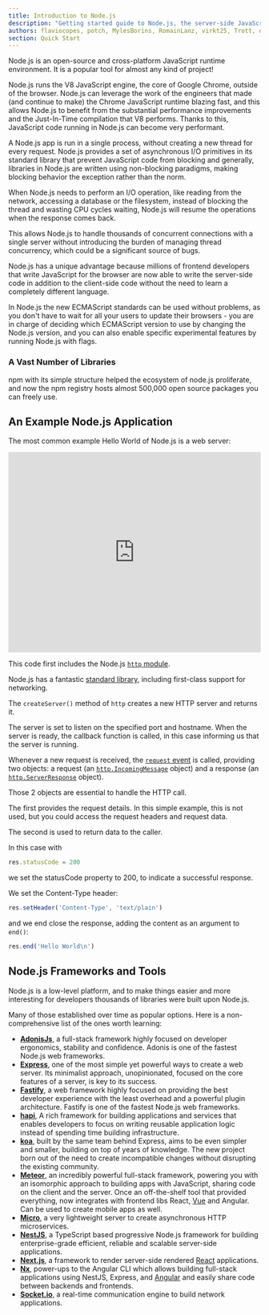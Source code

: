 ```yaml
---
title: Introduction to Node.js
description: "Getting started guide to Node.js, the server-side JavaScript runtime environment. Node.js is built on top of the Google Chrome V8 JavaScript engine, and it's mainly used to create web servers - but it's not limited to just that."
authors: flaviocopes, potch, MylesBorins, RomainLanz, virkt25, Trott, onel0p3z, ollelauribostrom, MarkPieszak, fhemberger, LaRuaNa, FrozenPandaz, mcollina, amiller-gh, ahmadawais
section: Quick Start
---
```


Node.js is an open-source and cross-platform JavaScript runtime environment. It is a popular tool for almost any kind of project!

Node.js runs the V8 JavaScript engine, the core of Google Chrome, outside of the browser. Node.js can leverage the work of the engineers that made (and continue to make) the Chrome JavaScript runtime blazing fast, and this allows Node.js to benefit from the substantial performance improvements and the Just-In-Time compilation that V8 performs. Thanks to this, JavaScript code running in Node.js can become very performant.

A Node.js app is run in a single process, without creating a new thread for every request. Node.js provides a set of asynchronous I/O primitives in its standard library that prevent JavaScript code from blocking and generally, libraries in Node.js are written using non-blocking paradigms, making blocking behavior the exception rather than the norm.

When Node.js needs to perform an I/O operation, like reading from the network, accessing a database or the filesystem, instead of blocking the thread and wasting CPU cycles waiting, Node.js will resume the operations when the response comes back.

This allows Node.js to handle thousands of concurrent connections with a single server without introducing the burden of managing thread concurrency, which could be a significant source of bugs.

Node.js has a unique advantage because millions of frontend developers that write JavaScript for the browser are now able to write the server-side code in addition to the client-side code without the need to learn a completely different language.

In Node.js the new ECMAScript standards can be used without problems, as you don't have to wait for all your users to update their browsers - you are in charge of deciding which ECMAScript version to use by changing the Node.js version, and you can also enable specific experimental features by running Node.js with flags.

### A Vast Number of Libraries

npm with its simple structure helped the ecosystem of node.js proliferate, and now the npm registry hosts almost 500,000 open source packages you can freely use.

## An Example Node.js Application

The most common example Hello World of Node.js is a web server:

<iframe
  allow="geolocation; microphone; camera; midi; encrypted-media"
  src="https://glitch.com/embed/#!/embed/nodejs-dev-0001-01?path=server.js&previewSize=30&attributionHidden=true&sidebarCollapsed=true"
  alt="nodejs-dev-0001-01 on Glitch"
  style="height: 400px; width: 100%; border: 0;">
</iframe>

<!--```js
const http = require('http')

const hostname = '127.0.0.1'
const port = 3000

const server = http.createServer((req, res) => {
  res.statusCode = 200
  res.setHeader('Content-Type', 'text/plain')
  res.end('Hello World\n')
})

server.listen(port, hostname, () => {
  console.log(`Server running at http://${hostname}:${port}/`)
})
```

To run this snippet, save it as a `server.js` file and run `node server.js` in your terminal.-->

This code first includes the Node.js [`http` module](https://nodejs.org/api/http.html).

Node.js has a fantastic [standard library](https://nodejs.org/api/), including first-class support for networking.

The `createServer()` method of `http` creates a new HTTP server and returns it.

The server is set to listen on the specified port and hostname. When the server is ready, the callback function is called, in this case informing us that the server is running.

Whenever a new request is received, the [`request` event](https://nodejs.org/api/http.html#http_event_request) is called, providing two objects: a request (an [`http.IncomingMessage`](https://nodejs.org/api/http.html#http_class_http_incomingmessage) object) and a response (an [`http.ServerResponse`](https://nodejs.org/api/http.html#http_class_http_serverresponse) object).

Those 2 objects are essential to handle the HTTP call.

The first provides the request details. In this simple example, this is not used, but you could access the request headers and request data.

The second is used to return data to the caller.

In this case with

```js
res.statusCode = 200
```

we set the statusCode property to 200, to indicate a successful response.

We set the Content-Type header:

```js
res.setHeader('Content-Type', 'text/plain')
```

and we end close the response, adding the content as an argument to `end()`:

```js
res.end('Hello World\n')
```

## Node.js Frameworks and Tools

Node.js is a low-level platform, and to make things easier and more interesting for developers thousands of libraries were built upon Node.js.

Many of those established over time as popular options. Here is a non-comprehensive list of the ones worth learning:

- [**AdonisJs**](https://adonisjs.com/), a full-stack framework highly focused on developer ergonomics, stability and confidence. Adonis is one of the fastest Node.js web frameworks.
- [**Express**](https://expressjs.com/), one of the most simple yet powerful ways to create a web server. Its minimalist approach, unopinionated, focused on the core features of a server, is key to its success.
- [**Fastify**](https://fastify.io/), a web framework highly focused on providing the best developer experience with the least overhead and a powerful plugin architecture. Fastify is one of the fastest Node.js web frameworks.
- [**hapi**](https://hapijs.com), A rich framework for building applications and services that enables developers to focus on writing reusable application logic instead of spending time building infrastructure.
- [**koa**](http://koajs.com/), built by the same team behind Express, aims to be even simpler and smaller, building on top of years of knowledge. The new project born out of the need to create incompatible changes without disrupting the existing community.
- [**Meteor**](https://meteor.com), an incredibly powerful full-stack framework, powering you with an isomorphic approach to building apps with JavaScript, sharing code on the client and the server. Once an off-the-shelf tool that provided everything, now integrates with frontend libs React, [Vue](https://vuejs.org/) and Angular. Can be used to create mobile apps as well.
- [**Micro**](https://github.com/zeit/micro), a very lightweight server to create asynchronous HTTP microservices.
- [**NestJS**](https://nestjs.com/), a TypeScript based progressive Node.js framework for building enterprise-grade efficient, reliable and scalable server-side applications.
- [**Next.js**](https://nextjs.org/), a framework to render server-side rendered [React](https://reactjs.org/) applications.
- [**Nx**](https://nx.dev/), power-ups to the Angular CLI which allows building full-stack applications using NestJS, Express, and [Angular](https://angular.io) and easily share code between backends and frontends.
- [**Socket.io**](https://socket.io/), a real-time communication engine to build network applications.

